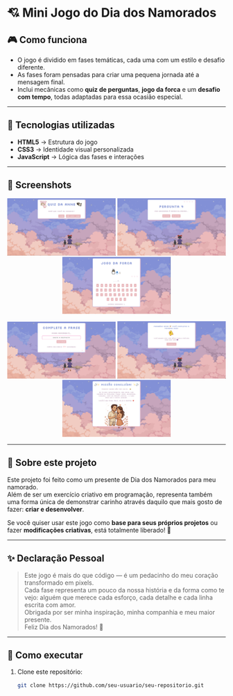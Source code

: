 # 💘 Mini Jogo do Dia dos Namorados  

## 🎮 Como funciona
- O jogo é dividido em fases temáticas, cada uma com um estilo e desafio diferente.  
- As fases foram pensadas para criar uma pequena jornada até a mensagem final.  
- Inclui mecânicas como **quiz de perguntas**, **jogo da forca** e um **desafio com tempo**, todas adaptadas para essa ocasião especial.  

---

## 🚀 Tecnologias utilizadas
- **HTML5** → Estrutura do jogo  
- **CSS3** → Identidade visual personalizada  
- **JavaScript** → Lógica das fases e interações  

---

## 📸 Screenshots   

<p align="center">
  <img src="./images/tela-inicial.png" alt="Tela inicial" width="250"/>
  <img src="./images/quiz.png" alt="Quiz" width="250"/>
  <img src="./images/forca.png" alt="Jogo da Forca" width="250"/>
</p>

<p align="center">
  <img src="./images/complete.png" alt="Complete a frase" width="250"/>
  <img src="./images/fase-concluida.png" alt="Fase concluída" width="250"/>
  <img src="./images/final.png" alt="Final romântico" width="250"/>
</p>



---

## 💝 Sobre este projeto
Este projeto foi feito como um presente de Dia dos Namorados para meu namorado.  
Além de ser um exercício criativo em programação, representa também uma forma única de demonstrar carinho através daquilo que mais gosto de fazer: **criar e desenvolver**.  

Se você quiser usar este jogo como **base para seus próprios projetos** ou fazer **modificações criativas**, está totalmente liberado! 🎉  

---

## ✨ Declaração Pessoal
> Este jogo é mais do que código — é um pedacinho do meu coração transformado em pixels.  
> Cada fase representa um pouco da nossa história e da forma como te vejo: alguém que merece cada esforço, cada detalhe e cada linha escrita com amor.  
> Obrigada por ser minha inspiração, minha companhia e meu maior presente.  
> Feliz Dia dos Namorados! 💖  

---

## 📂 Como executar
1. Clone este repositório:  
   ```bash
   git clone https://github.com/seu-usuario/seu-repositorio.git
